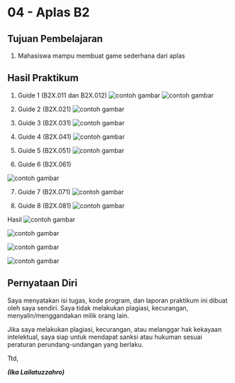 # 04 - Aplas B2

## Tujuan Pembelajaran

1. Mahasiswa mampu membuat game sederhana dari aplas

## Hasil Praktikum

1. Guide 1 (B2X.011 dan B2X.012)
![contoh gambar](img/B211.PNG)
![contoh gambar](img/B212.PNG)

2. Guide  2 (B2X.021)
![contoh gambar](img/B221.PNG)

3. Guide  3 (B2X.031)
![contoh gambar](img/B231.PNG)

4. Guide  4 (B2X.041)
![contoh gambar](img/B241.PNG)

5. Guide  5 (B2X.051)
![contoh gambar](img/B251.PNG)

6. Guide  6 (B2X.061)

![contoh gambar](img/B261.PNG)

7. Guide  7 (B2X.071)
![contoh gambar](img/B271.PNG)

8. Guide  8 (B2X.081)
![contoh gambar](img/B281.PNG)


Hasil
![contoh gambar](img/1.PNG)

![contoh gambar](img/2.PNG)

![contoh gambar](img/3.PNG)

![contoh gambar](img/4.PNG)

## Pernyataan Diri

Saya menyatakan isi tugas, kode program, dan laporan praktikum ini dibuat oleh saya sendiri. Saya tidak melakukan plagiasi, kecurangan, menyalin/menggandakan milik orang lain.

Jika saya melakukan plagiasi, kecurangan, atau melanggar hak kekayaan intelektual, saya siap untuk mendapat sanksi atau hukuman sesuai peraturan perundang-undangan yang berlaku.

Ttd,

***(Ika Lailatuzzahro)*** 